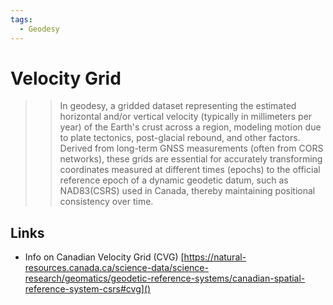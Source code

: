 ```yaml
---
tags:
  - Geodesy
---
```


# Velocity Grid

>> In geodesy, a gridded dataset representing the estimated horizontal and/or vertical velocity (typically in millimeters per year) of the Earth's crust across a region, modeling motion due to plate tectonics, post-glacial rebound, and other factors. Derived from long-term GNSS measurements (often from CORS networks), these grids are essential for accurately transforming coordinates measured at different times (epochs) to the official reference epoch of a dynamic geodetic datum, such as NAD83(CSRS) used in Canada, thereby maintaining positional consistency over time.

## Links
- Info on Canadian Velocity Grid (CVG) [https://natural-resources.canada.ca/science-data/science-research/geomatics/geodetic-reference-systems/canadian-spatial-reference-system-csrs#cvg]()